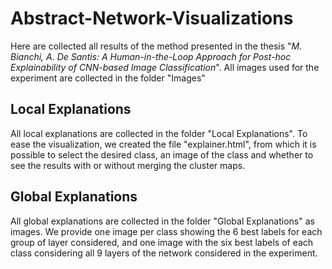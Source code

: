 # Abstract-Network-Visualizations

Here are collected all results of the method presented in the thesis "*M. Bianchi, A. De Santis: A Human-in-the-Loop Approach for Post-hoc Explainability of CNN-based Image Classification*". All images used for the experiment are collected in the folder "Images"

## Local Explanations

All local explanations are collected in the folder "Local Explanations". To ease the visualization, we created the file "explainer.html", from which it is possible to select the desired class, an image of the class and whether to see the results with or without merging the cluster maps.

## Global Explanations

All global explanations are collected in the folder "Global Explanations" as images. We provide one image per class showing the 6 best labels for each group of layer considered, and one image with the six best labels of each class considering all 9 layers of the network considered in the experiment.
